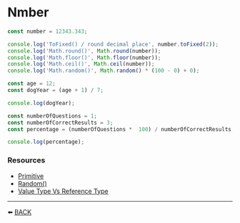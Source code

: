 # Nmber

```javascript
const number = 12343.343;

console.log('ToFixed() / round decimal place', number.toFixed(2));
console.log('Math.round()', Math.round(number));
console.log('Math.floor()', Math.floor(number));
console.log('Math.ceil()', Math.ceil(number));
console.log('Math.random()', Math.random() * (100 - 0) + 0);
```

```javascript
const age = 12;
const dogYear = (age + 1) / 7;

console.log(dogYear);
```

```javascript
const numberOfQuestions = 1;
const numberOfCorrectResults = 3;
const percentage = (numberOfQuestions *  100) / numberOfCorrectResults;

console.log(percentage);
```
### Resources
-   [Primitive](https://developer.mozilla.org/en-US/docs/Glossary/Primitive)
-   [Random()](https://developer.mozilla.org/en-US/docs/Web/JavaScript/Reference/Global_Objects/Math/random)
-   [Value Type Vs Reference Type](https://codeburst.io/explaining-value-vs-reference-in-javascript-647a975e12a0)

---

:arrow_left: [BACK](../README.md)